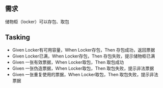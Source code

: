 ## 需求

储物柜（locker）可以存包、取包

## Tasking

- Given Locker有可用容量，When Locker存包，Then 存包成功，返回票据
- Given Locker已满，When Locker存包，Then 存包失败，提示储物柜已满
- Given 一张有效票据，When Locker取包，Then 取包成功
- Given 一张伪造票据，When Locker取包，Then 取包失败，提示非法票据
- Given 一张重复使用的票据，When Locker取包，Then 取包失败，提示非法票据
